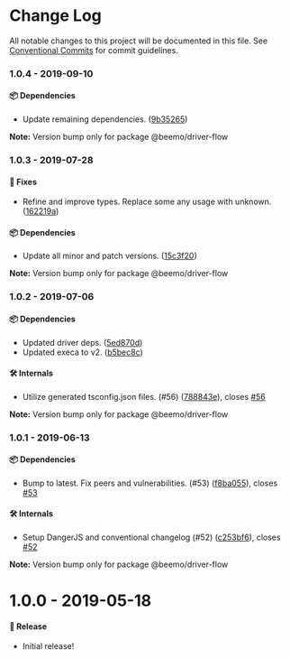 # Change Log

All notable changes to this project will be documented in this file.
See [Conventional Commits](https://conventionalcommits.org) for commit guidelines.

### 1.0.4 - 2019-09-10

#### 📦 Dependencies

- Update remaining dependencies. ([9b35265](https://github.com/beemojs/beemo/tree/master/packages/driver-flow/commit/9b35265))

**Note:** Version bump only for package @beemo/driver-flow





### 1.0.3 - 2019-07-28

#### 🐞 Fixes

- Refine and improve types. Replace some any usage with unknown. ([162219a](https://github.com/beemojs/beemo/tree/master/packages/driver-flow/commit/162219a))

#### 📦 Dependencies

- Update all minor and patch versions. ([15c3f20](https://github.com/beemojs/beemo/tree/master/packages/driver-flow/commit/15c3f20))

**Note:** Version bump only for package @beemo/driver-flow





### 1.0.2 - 2019-07-06

#### 📦 Dependencies

- Updated driver deps. ([5ed870d](https://github.com/beemojs/beemo/tree/master/packages/driver-flow/commit/5ed870d))
- Updated execa to v2. ([b5bec8c](https://github.com/beemojs/beemo/tree/master/packages/driver-flow/commit/b5bec8c))

#### 🛠 Internals

- Utilize generated tsconfig.json files. (#56) ([788843e](https://github.com/beemojs/beemo/tree/master/packages/driver-flow/commit/788843e)), closes [#56](https://github.com/beemojs/beemo/tree/master/packages/driver-flow/issues/56)

**Note:** Version bump only for package @beemo/driver-flow





### 1.0.1 - 2019-06-13

#### 📦 Dependencies

- Bump to latest. Fix peers and vulnerabilities. (#53) ([f8ba055](https://github.com/beemojs/beemo/tree/master/packages/driver-flow/commit/f8ba055)), closes [#53](https://github.com/beemojs/beemo/tree/master/packages/driver-flow/issues/53)

#### 🛠 Internals

- Setup DangerJS and conventional changelog (#52) ([c253bf6](https://github.com/beemojs/beemo/tree/master/packages/driver-flow/commit/c253bf6)), closes [#52](https://github.com/beemojs/beemo/tree/master/packages/driver-flow/issues/52)

**Note:** Version bump only for package @beemo/driver-flow





# 1.0.0 - 2019-05-18

#### 🎉 Release

- Initial release!
